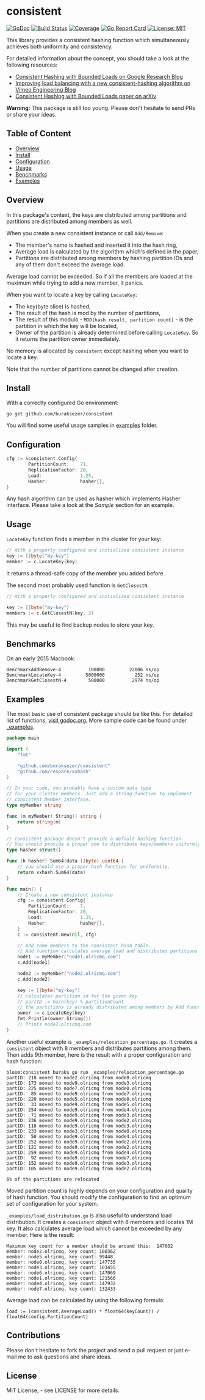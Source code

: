 consistent
==========
[![GoDoc](http://img.shields.io/badge/godoc-reference-blue.svg?style=flat)](https://godoc.org/github.com/buraksezer/consistent) [![Build Status](https://travis-ci.org/buraksezer/consistent.svg?branch=master)](https://travis-ci.org/buraksezer/consistent) [![Coverage](http://gocover.io/_badge/github.com/buraksezer/consistent)](http://gocover.io/github.com/buraksezer/consistent) [![Go Report Card](https://goreportcard.com/badge/github.com/buraksezer/consistent)](https://goreportcard.com/report/github.com/buraksezer/consistent) [![License: MIT](https://img.shields.io/badge/License-MIT-yellow.svg)](https://opensource.org/licenses/MIT)

This library provides a consistent hashing function which simultaneously achieves both uniformity and consistency. 

For detailed information about the concept, you should take a look at the following resources:

* [Consistent Hashing with Bounded Loads on Google Research Blog](https://research.googleblog.com/2017/04/consistent-hashing-with-bounded-loads.html)
* [Improving load balancing with a new consistent-hashing algorithm on Vimeo Engineering Blog](https://medium.com/vimeo-engineering-blog/improving-load-balancing-with-a-new-consistent-hashing-algorithm-9f1bd75709ed)
* [Consistent Hashing with Bounded Loads paper on arXiv](https://arxiv.org/abs/1608.0135://arxiv.org/abs/1608.01350)

**Warning:** This package is still too young. Please don't hesitate to send PRs or share your ideas.

Table of Content
----------------

- [Overview](#overview)
- [Install](#install)
- [Configuration](#configuration)
- [Usage](#usage)
- [Benchmarks](#benchmarks)
- [Examples](#examples)

Overview
--------

In this package's context, the keys are distributed among partitions and partitions are distributed among members as well. 

When you create a new consistent instance or call `Add/Remove`:

* The member's name is hashed and inserted it into the hash ring,
* Average load is calculated by the algorithm which's defined in the paper,
* Partitions are distributed among members by hashing partition IDs and any of them don't exceed the average load.

Average load cannot be exceeded. So if all the members are loaded at the maximum while trying to add a new member, it panics.

When you want to locate a key by calling `LocateKey`:

* The key(byte slice) is hashed,
* The result of the hash is mod by the number of partitions,
* The result of this modulo - `MOD(hash result, partition count)` - is the partition in which the key will be located,
* Owner of the partition is already determined before calling `LocateKey`. So it returns the partition owner immediately.

No memory is allocated by `consistent` except hashing when you want to locate a key.

Note that the number of partitions cannot be changed after creation. 

Install
-------

With a correctly configured Go environment:

```
go get github.com/buraksezer/consistent
```

You will find some useful usage samples in [examples](https://github.com/buraksezer/consistent/tree/master/_examples) folder.

Configuration
-------------

```go
cfg := &consistent.Config{
        PartitionCount:    71,
        ReplicationFactor: 20,
        Load:              1.25,
        Hasher:            hasher{},
}
```

Any hash algorithm can be used as hasher which implements Hasher interface. Please take a look at the *Sample* section for an example.

Usage
-----

`LocateKey` function finds a member in the cluster for your key:
```go
// With a properly configured and initialized consistent instance
key := []byte("my-key")
member := c.LocateKey(key)
```
It returns a thread-safe copy of the member you added before.

The second most probably used function is `GetClosestN`. 

```go
// With a properly configured and initialized consistent instance

key := []byte("my-key")
members := c.GetClosestN(key, 2)
```

This may be useful to find backup nodes to store your key.

Benchmarks
----------
On an early 2015 Macbook:

```
BenchmarkAddRemove-4     	  100000	     22006 ns/op
BenchmarkLocateKey-4     	 5000000	       252 ns/op
BenchmarkGetClosestN-4   	  500000	      2974 ns/op
```

Examples
--------

The most basic use of consistent package should be like this. For detailed list of functions, [visit godoc.org.](https://godoc.org/github.com/buraksezer/consistent)
More sample code can be found under [_examples](https://github.com/buraksezer/consistent/tree/master/_examples).

```go
package main

import (
	"fmt"

	"github.com/buraksezer/consistent"
	"github.com/cespare/xxhash"
)

// In your code, you probably have a custom data type 
// for your cluster members. Just add a String function to implement 
// consistent.Member interface.
type myMember string

func (m myMember) String() string {
	return string(m)
}

// consistent package doesn't provide a default hashing function. 
// You should provide a proper one to distribute keys/members uniformly.
type hasher struct{}

func (h hasher) Sum64(data []byte) uint64 {
	// you should use a proper hash function for uniformity.
	return xxhash.Sum64(data)
}

func main() {
	// Create a new consistent instance
	cfg := consistent.Config{
		PartitionCount:    7,
		ReplicationFactor: 20,
		Load:              1.25,
		Hasher:            hasher{},
	}
	c := consistent.New(nil, cfg)

	// Add some members to the consistent hash table.
	// Add function calculates average load and distributes partitions over members
	node1 := myMember("node1.olricmq.com")
	c.Add(node1)

	node2 := myMember("node2.olricmq.com")
	c.Add(node2)

	key := []byte("my-key")
	// calculates partition id for the given key
	// partID := hash(key) % partitionCount
	// the partitions is already distributed among members by Add function.
	owner := c.LocateKey(key)
	fmt.Println(owner.String())
	// Prints node2.olricmq.com
}
```

Another useful example is `_examples/relocation_percentage.go`. It creates a `consistent` object with 8 members and distributes partitions among them. Then adds 9th member, 
here is the result with a proper configuration and hash function:

```
bloom:consistent burak$ go run _examples/relocation_percentage.go
partID: 218 moved to node2.olricmq from node0.olricmq
partID: 173 moved to node9.olricmq from node3.olricmq
partID: 225 moved to node7.olricmq from node0.olricmq
partID:  85 moved to node9.olricmq from node7.olricmq
partID: 220 moved to node5.olricmq from node0.olricmq
partID:  33 moved to node9.olricmq from node5.olricmq
partID: 254 moved to node9.olricmq from node4.olricmq
partID:  71 moved to node9.olricmq from node3.olricmq
partID: 236 moved to node9.olricmq from node2.olricmq
partID: 118 moved to node9.olricmq from node3.olricmq
partID: 233 moved to node3.olricmq from node0.olricmq
partID:  50 moved to node9.olricmq from node4.olricmq
partID: 252 moved to node9.olricmq from node2.olricmq
partID: 121 moved to node9.olricmq from node2.olricmq
partID: 259 moved to node9.olricmq from node4.olricmq
partID:  92 moved to node9.olricmq from node7.olricmq
partID: 152 moved to node9.olricmq from node3.olricmq
partID: 105 moved to node9.olricmq from node2.olricmq

6% of the partitions are relocated
```

Moved partition count is highly depends on your configuration and quailty of hash function. You should modify the configuration to find an optimum set of configuration
for your system.

`_examples/load_distribution.go` is also useful to understand load distribution. It creates a `consistent` object with 8 members and locates 1M key. It also calculates average 
load which cannot be exceeded by any member. Here is the result:

```
Maximum key count for a member should be around this:  147602
member: node2.olricmq, key count: 100362
member: node5.olricmq, key count: 99448
member: node0.olricmq, key count: 147735
member: node3.olricmq, key count: 103455
member: node6.olricmq, key count: 147069
member: node1.olricmq, key count: 121566
member: node4.olricmq, key count: 147932
member: node7.olricmq, key count: 132433
```

Average load can be calculated by using the following formula:

```
load := (consistent.AverageLoad() * float64(keyCount)) / float64(config.PartitionCount)
```

Contributions
-------------
Please don't hesitate to fork the project and send a pull request or just e-mail me to ask questions and share ideas.

License
-------
MIT License, - see LICENSE for more details.
